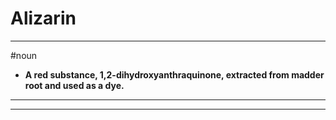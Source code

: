 # Alizarin
---
#noun
- **A red substance, 1,2-dihydroxyanthraquinone, extracted from madder root and used as a dye.**
---
---
